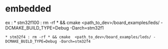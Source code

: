 embedded
========

ex : 
    * stm32f100 : rm -rf * && cmake  <path_to_dev>/board_examples/leds/ -DCMAKE_BUILD_TYPE=Debug -Darch=stm32f1

    * stm32f4 : rm -rf * && cmake  <path_to_dev>/board_examples/leds/ -DCMAKE_BUILD_TYPE=Debug -Darch=stm32f4

